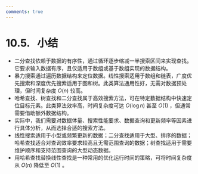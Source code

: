 ```yaml
---
comments: true
---
```


# 10.5. &nbsp; 小结

- 二分查找依赖于数据的有序性，通过循环逐步缩减一半搜索区间来实现查找。它要求输入数据有序，且仅适用于数组或基于数组实现的数据结构。
- 暴力搜索通过遍历数据结构来定位数据。线性搜索适用于数组和链表，广度优先搜索和深度优先搜索适用于图和树。此类算法通用性好，无需对数据预处理，但时间复杂度 $O(n)$ 较高。
- 哈希查找、树查找和二分查找属于高效搜索方法，可在特定数据结构中快速定位目标元素。此类算法效率高，时间复杂度可达 $O(\log n)$ 甚至 $O(1)$ ，但通常需要借助额外数据结构。
- 实际中，我们需要对数据体量、搜索性能要求、数据查询和更新频率等因素进行具体分析，从而选择合适的搜索方法。
- 线性搜索适用于小型或频繁更新的数据；二分查找适用于大型、排序的数据；哈希查找适合对查询效率要求较高且无需范围查询的数据；树查找适用于需要维护顺序和支持范围查询的大型动态数据。
- 用哈希查找替换线性查找是一种常用的优化运行时间的策略，可将时间复杂度从 $O(n)$ 降低至 $O(1)$ 。 
